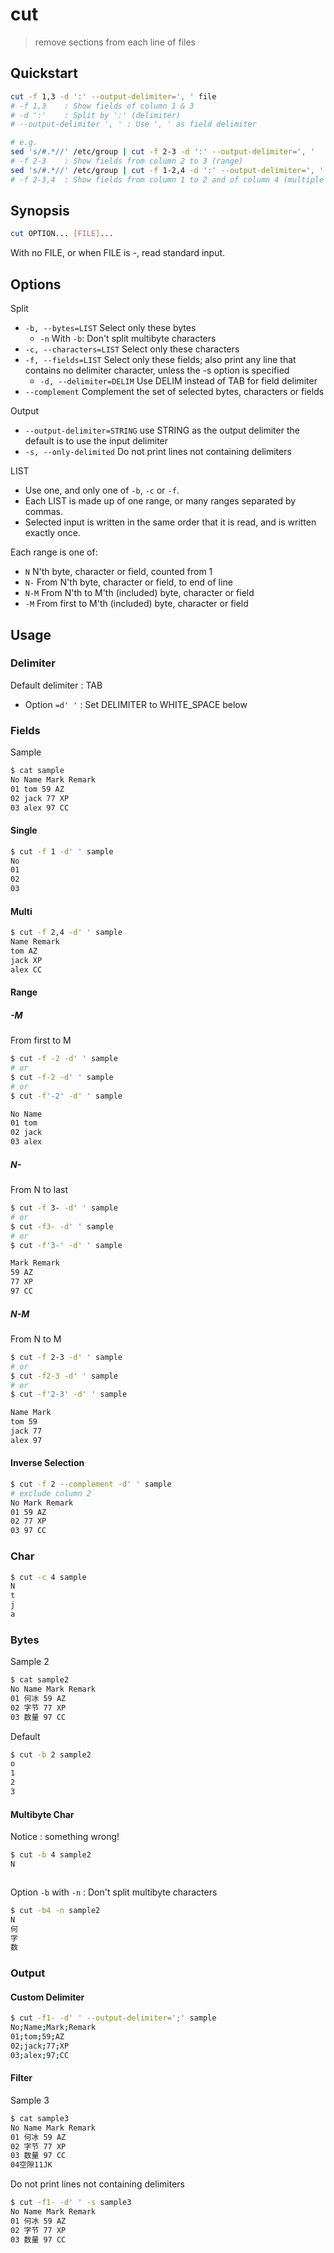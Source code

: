 # cut

> remove sections from each line of files

## Quickstart

```bash
cut -f 1,3 -d ':' --output-delimiter=', ' file
# -f 1,3    : Show fields of column 1 & 3
# -d ':'    : Split by ':' (delimiter)
# --output-delimiter ', ' : Use ', ' as field delimiter

# e.g.
sed 's/#.*//' /etc/group | cut -f 2-3 -d ':' --output-delimiter=', '
# -f 2-3    : Show fields from column 2 to 3 (range)
sed 's/#.*//' /etc/group | cut -f 1-2,4 -d ':' --output-delimiter=', '
# -f 2-3,4  : Show fields from column 1 to 2 and of column 4 (multiple ranges)
```

## Synopsis

```bash
cut OPTION... [FILE]...
```

With no FILE, or when FILE is -, read standard input.

## Options

Split

- `-b, --bytes=LIST` Select only these bytes
    - `-n` With `-b`: Don't split multibyte characters
- `-c, --characters=LIST` Select only these characters
- `-f, --fields=LIST` Select only these fields; also print any line that contains no delimiter character, unless the -s option is specified
    - `-d, --delimiter=DELIM` Use DELIM instead of TAB for field delimiter
- `--complement` Complement the set of selected bytes, characters or fields

Output

- `--output-delimiter=STRING` use STRING as the output delimiter the default is to use the input delimiter
- `-s, --only-delimited` Do not print lines not containing delimiters

LIST

- Use one, and only one of `-b`, `-c` or `-f`.
- Each LIST is made up of one range, or many ranges separated by commas.
- Selected input is written in the same order that it is read, and is written exactly once.

Each range is one of:

- `N` N'th byte, character or field, counted from 1
- `N-` From N'th byte, character or field, to end of line
- `N-M` From N'th to M'th (included) byte, character or field
- `-M` From first to M'th (included) byte, character or field

## Usage

### Delimiter

Default delimiter : TAB

- Option `=d' '` : Set DELIMITER to WHITE_SPACE below

### Fields

Sample

```bash
$ cat sample
No Name Mark Remark
01 tom 59 AZ
02 jack 77 XP
03 alex 97 CC
```

#### Single

```bash
$ cut -f 1 -d' ' sample
No
01
02
03
```

#### Multi

```bash
$ cut -f 2,4 -d' ' sample
Name Remark
tom AZ
jack XP
alex CC
```

#### Range

##### -M

From first to M

```bash
$ cut -f -2 -d' ' sample
# or
$ cut -f-2 -d' ' sample
# or
$ cut -f'-2' -d' ' sample

No Name
01 tom
02 jack
03 alex
```

##### N-

From N to last

```bash
$ cut -f 3- -d' ' sample
# or
$ cut -f3- -d' ' sample
# or
$ cut -f'3-' -d' ' sample

Mark Remark
59 AZ
77 XP
97 CC
```

##### N-M

From N to M

```bash
$ cut -f 2-3 -d' ' sample
# or
$ cut -f2-3 -d' ' sample
# or
$ cut -f'2-3' -d' ' sample

Name Mark
tom 59
jack 77
alex 97
```

#### Inverse Selection

```bash
$ cut -f 2 --complement -d' ' sample
# exclude column 2
No Mark Remark
01 59 AZ
02 77 XP
03 97 CC
```

### Char

```bash
$ cut -c 4 sample
N
t
j
a
```

### Bytes

Sample 2

```bash
$ cat sample2
No Name Mark Remark
01 何冰 59 AZ
02 字节 77 XP
03 数量 97 CC
```

Default

```bash
$ cut -b 2 sample2
o
1
2
3
```

#### Multibyte Char

Notice : something wrong!

```bash
$ cut -b 4 sample2
N



```

Option `-b` with `-n` : Don't split multibyte characters

```bash
$ cut -b4 -n sample2
N
何
字
数
```

### Output

#### Custom Delimiter

```bash
$ cut -f1- -d' ' --output-delimiter=';' sample
No;Name;Mark;Remark
01;tom;59;AZ
02;jack;77;XP
03;alex;97;CC
```

#### Filter

Sample 3

```bash
$ cat sample3
No Name Mark Remark
01 何冰 59 AZ
02 字节 77 XP
03 数量 97 CC
04空隙11JK
```

Do not print lines not containing delimiters

```bash
$ cut -f1- -d' ' -s sample3
No Name Mark Remark
01 何冰 59 AZ
02 字节 77 XP
03 数量 97 CC
```

